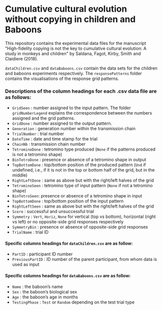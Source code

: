 # Cumulative cultural evolution without copying in children and Baboons

This repository contains the experimental data files for the manuscript "High-fidelity copying is not the key to cumulative cultural evolution: A study in monkeys and children" by Saldana, Fagot, Kirby, Smith and Claidiere (2018).

`dataChildren.csv` and `dataBaboons.csv` contain the data sets for the children and baboons experiments respectively. The `responsePatterns` folder contains the visualisations of the response grid patterns.

### Descriptions of the column headings for each .csv data file are as follows: 

- `GridSeen` : number assigned to the input pattern. The folder `gridNumberLegend` explains the correspondence between the numbers assigned and the grid patterns.
- `GridDone` : number assigned to the output pattern. 
- `Generation` : generation number within the transmission chain
- `TrialNumber` : trial number
- `DateTime` : date and time stamp for the trial
- `ChainNb` : transmission chain number 
- `TetrominoDone` : tetromino type produced (`None` if the patterns produced is not a tetromino shape)
- `BinTetroDone` : presence  or absence of a tetromino shape in output 
- `TopBottomDone` : top/bottom position of the produced pattern (`Und` if undefined, i.e., if it is not in the top or bottom half of the grid, but in the middle)
- `RightLeftDone` : same as above but with the right/left halves of the grid
- `TetrominoSeen` :  tetromino type of input pattern (`None` if not a tetromino shape)
- `BinTetroSeen`: presence  or absence of a tetromino shape in input
- `TopBottomDone` : top/bottom position of the input pattern
- `RightLeftSeen` : same as above but with the right/left halves of the grid
- `Score` :  successful and unsuccessful trial
- `Symmetry` :  `Vert`, `Horiz`, `None` for vertical (top vs bottom), horizontal (right vs left) or no opposite-side grid responses respectively
- `SymmetryBin` : presence or absence of opposite-side grid responses
- `TrialName` :  trial ID 


#### Specific columns headings for `dataChildren.csv`  are as follow:

- `PartID` : participant ID number
- `PreviousPartID` : ID number of the parent participant, from whom data is used as input


#### Specific columns headings for `dataBaboons.csv`  are as follow:

- `Name` : the baboon’s name
- `Sex` :  the baboon’s biological sex
- `Age` : the baboon’s age in months
- `TestingPhase` :  `Test` or `Random` depending on the test trial type
